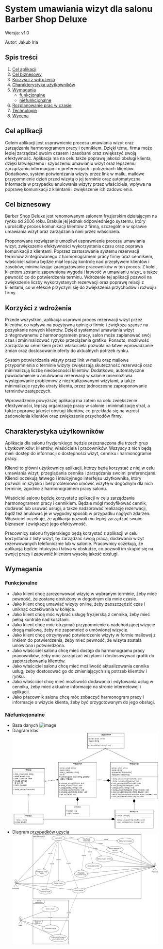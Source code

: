 # System umawiania wizyt dla salonu Barber Shop Deluxe

Wersja: v1.0

Autor: Jakub Irla

## Spis treści

1. [Cel aplikacji](#cel-aplikacji)
3. [Cel biznesowy](#cel-biznesowy)
4. [Korzyści z wdrożenia](#korzyści-z-wdrożenia)
5. [Charakterystyka użytkowników](#charakterystyka-użytkowników)
8. [Wymagania](#wymagania)
   * [funkcjonalne](#funkcjonalne)
   * [niefunkcjonalne](#niefunkcjonalne)
5. [Rozplanowanie prac w czasie](#rozplanowanie-prac-w-czasie)
7. [Technologie](#technologie)
9. [Wycena](#wycena)

## Cel aplikacji

Celem aplikacji jest usprawnienie procesu umawiania wizyt oraz zarządzania harmonogramem pracy i cennikiem. Dzięki temu, firma może lepiej zarządzać swoim czasem i zasobami oraz zwiększyć swoją efektywność. Aplikacja ma na celu także poprawę jakości obsługi klienta, dzięki łatwiejszemu i szybszemu umawianiu wizyt oraz lepszemu zarządzaniu informacjami o preferencjach i potrzebach klientów. Dodatkowo, system potwierdzania wizyty przez link w mailu, mailowe przypomnienie dzień przed wizytą o jej terminie oraz automatyczna informacja w przypadku anulowania wizyty przez właściciela, wpływa na poprawę komunikacji z klientami i zwiększenie ich zadowolenia.

## Cel biznesowy

Barber Shop Deluxe jest renomowanym salonem fryzjerskim działającym na rynku od 2006 roku. Brakuje jej jednak odpowiedniego systemu, który uprościłby proces komunikacji klientów z firmą, szczególnie w sprawie umawiania wizyt oraz zarządzania nimi przez właściciela.

Proponowane rozwiązanie umożliwi usprawnienie procesu umawiania wizyt, zwiększenie efektywności wykorzystania czasu oraz poprawa komunikacji z klientami. Poprzez zastosowanie systemu rezerwacji terminów zintegrowanego z harmonogramem pracy firmy oraz cennikiem, właściciel salonu będzie miał lepszą kontrolę nad przepływem klientów i zasobów, minimalizując zaangażowanie pracowników w ten proces. Z kolei, klientom zostanie zapewniona wygoda i łatwość w umawianiu wizyt, a także pewność co do potwierdzenia terminu. Wdrożenie tej aplikacji pozwoli na zwiększenie liczby wykorzystanych rezerwacji oraz poprawę relacji z klientami, co w efekcie przyczyni się do zwiększenia przychodów i rozwoju firmy.

## Korzyści z wdrożenia

Przede wszystkim, aplikacja usprawni proces rezerwacji wizyt przez klientów, co wpływa na pozytywną opinię o firmie i zwiększa szanse na pozyskanie nowych klientów. Dzięki systemowi umawiania wizyt zintegrowanemu z harmonogramem pracy, salon może zaplanować swój czas i zminimalizować ryzyko przeciążenia grafiku. Ponadto, możliwość zarządzania cennikiem przez właściciela pozwala na łatwe wprowadzanie zmian oraz dostosowanie oferty do aktualnych potrzeb rynku.

System potwierdzania wizyty przez link w mailu oraz mailowe przypomnienia o terminie wizyty zwiększają skuteczność rezerwacji oraz minimalizują liczbę nieobecności klientów. Dodatkowo, automatyczne powiadomienie o anulowaniu rezerwacji w salonie uniemożliwia występowanie problemów z niezrealizowanymi wizytami, a także minimalizuje ryzyko utraty klienta, przez jednoczesne zaproponowanie terminów zastępczych.

Wprowadzenie powyższej aplikacji ma zatem na celu zwiększenie efektywności, lepszą organizację pracy w salonie i minimalizację strat, a także poprawę jakości obsługi klientów, co przekłada się na wzrost zadowolenia klientów oraz zwiększenie przychodów firmy.

## Charakterystyka użytkowników

Aplikacja dla salonu fryzjerskiego będzie przeznaczona dla trzech grup użytkowników: klientów, właściciela i pracowników. Wszyscy z nich będą mieli dostęp do informacji o dostępności wizyt, cenniku i harmonogramie pracy.

Klienci to główni użytkownicy aplikacji, którzy będą korzystać z niej w celu umawiania wizyt, przeglądania cennika i zarządzania swoimi preferencjami. Klienci oczekują łatwego i intuicyjnego interfejsu użytkownika, który pozwoli im szybko i bezproblemowo umówić wizytę w dogodnym dla nich terminie, zgodnie z harmonogramem pracy salonu.

Właściciel salonu będzie korzystał z aplikacji w celu zarządzania harmonogramem pracy i cennikiem. Będzie mógł modyfikować cennik, dodawać lub usuwać usługi, a także nadzorować realizację rezerwacji, bądź też anulować je w wygodny sposób w przypadku nagłych zdarzen. Właściciel oczekuje, że aplikacja pozwoli mu lepiej zarządzać swoim biznesem i zwiększyć jego efektywność.

Pracownicy salonu fryzjerskiego będą korzystać z aplikacji w celu korzystania z listy wizyt, by zarządzać swoją pracą, dodawania wizyt rezerwowanych telefonicznie lub w salonie. Pracownicy oczekują, że aplikacja będzie intuicyjna i łatwa w obsłudze, co pozwoli im skupić się na swojej pracy i zapewnić klientom wysoką jakość obsługi.

## Wymagania

### Funkcjonalne
* Jako klient chcę zarezerwować wizytę w wybranym terminie, żeby mieć pewność, że zostanę obsłużony w dogodnym dla mnie czasie.
* Jako klient chcę umawiać wizyty online, żeby zaoszczędzić czas i uniknąć oczekiwania w kolejce.
* Jako klient chcę móc wybrać usługę fryzjerską z cennika, żeby mieć pełną kontrolę nad kosztami.
* Jako klient chcę móc otrzymać przypomnienie o nadchodzącej wizycie drogą mailową, żeby nie zapomnieć o umówionej wizycie.
* Jako klient chcę otrzymywać potwierdzenie wizyty w formie mailowej z linkiem do potwierdzenia, żeby mieć pewność, że wizyta została umówiona i potwierdzona.
* Jako właściciel salonu chcę mieć dostęp do harmonogramu pracy pracowników, żeby móc zarządzać wizytami i dostosowywać grafik do zapotrzebowania klientów.
* Jako właściciel salonu chcę mieć możliwość aktualizowania cennika usług, żeby dostosować go do zmieniających się potrzeb klientów i rynku.
* Jako właściciel chcę mieć możliwość dodawania i edytowania usług w cenniku, żeby mieć aktualne informacje na stronie internetowej i aplikacji.
* Jako pracownik salonu chcę móc zobaczyć harmonogram pracy i informacje o wizycie klienta, żeby być przygotowanym do jego obsługi.

### Niefunkcjonalne
* Baza danych
![image](https://github.com/jakubir/jakubirla-projekt-specyfikacja/assets/76539255/4a5eed6e-8722-4688-b604-6b4a90babc32)
* Diagram klas
![image](./zasoby/diagram_klas.png)
* Diagram przypadków użycia
![image](./zasoby/diagram_przypadkow_uzycia.png)
